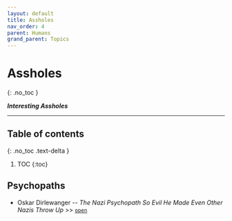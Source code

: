 ```yaml
---
layout: default
title: Assholes
nav_order: 4
parent: Humans
grand_parent: Topics
---
```


# Assholes
{: .no_toc }

__*Interesting Assholes*__

---

## Table of contents
{: .no_toc .text-delta }

1. TOC
{:toc}



## Psychopaths

- Oskar Dirlewanger -- *The Nazi Psychopath So Evil He Made Even Other Nazis Throw Up* >> [`open`](https://medium.com/lessons-from-history/oskar-dirlewanger-27b623301ced)
